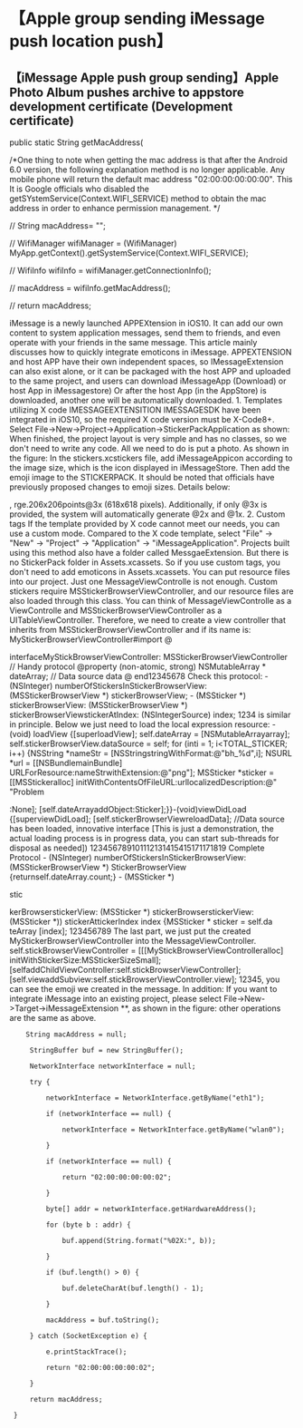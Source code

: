# 【Apple group sending iMessage push location push】

## 【iMessage Apple push group sending】Apple Photo Album pushes archive to appstore development certificate (Development certificate)


public static String getMacAddress(

  /*One thing to note when getting the mac address is that after the Android 6.0 version, the following explanation method is no longer applicable. Any mobile phone will return the default mac address "02:00:00:00:00:00". This It is Google officials who disabled the getSYstemService(Context.WIFI_SERVICE) method to obtain the mac address in order to enhance permission management. */

  // String macAddress= "";

// WifiManager wifiManager = (WifiManager) MyApp.getContext().getSystemService(Context.WIFI_SERVICE);

// WifiInfo wifiInfo = wifiManager.getConnectionInfo();

// macAddress = wifiInfo.getMacAddress();

// return macAddress;

  iMessage is a newly launched APPEXtension in iOS10. It can add our own content to system application messages, send them to friends, and even operate with your friends in the same message. This article mainly discusses how to quickly integrate emoticons in iMessage. APPEXTENSION and host APP have their own independent spaces, so IMessageExtension can also exist alone, or it can be packaged with the host APP and uploaded to the same project, and users can download iMessageApp (Download) or host App in iMessagestore) Or after the host App (in the AppStore) is downloaded, another one will be automatically downloaded. 1. Templates utilizing X code IMESSAGEEXTENSITION IMESSAGESDK have been integrated in iOS10, so the required X code version must be X-Code8+. Select File->New->Project->Application->StickerPackApplication as shown: When finished, the project layout is very simple and has no classes, so we don't need to write any code. All we need to do is put a photo. As shown in the figure: In the stickers.xcstickers file, add iMessageAppicon according to the image size, which is the icon displayed in iMessageStore. Then add the emoji image to the STICKERPACK. It should be noted that officials have previously proposed changes to emoji sizes. Details below:

, rge.206x206points@3x (618x618 pixels). Additionally, if only @3x is provided, the system will automatically generate @2x and @1x. 2. Custom tags If the template provided by X code cannot meet our needs, you can use a custom mode. Compared to the X code template, select "File" -> "New" -> "Project" -> "Application" -> "iMessageApplication". Projects built using this method also have a folder called MessgaeExtension. But there is no StickerPack folder in Assets.xcassets. So if you use custom tags, you don't need to add emoticons in Assets.xcassets. You can put resource files into our project. Just one MessageViewControlle is not enough. Custom stickers require MSStickerBrowserViewController, and our resource files are also loaded through this class. You can think of MessageViewControlle as a ViewControlle and MSStickerBrowserViewController as a UITableViewController. Therefore, we need to create a view controller that inherits from MSStickerBrowserViewController and if its name is: MyStickerBrowserViewController#import @


interfaceMyStickBrowserViewController: MSStickerBrowserViewController // Handy protocol @property (non-atomic, strong) NSMutableArray * dateArray; // Data source data @ end12345678 Check this protocol: - (NSInteger) numberOfStickersInStickerBrowserView: (MSStickerBrowserView *) stickerBrowserView; - (MSSticker *) stickerBrowserView: (MSStickerBrowserView *) stickerBrowserViewstickerAtIndex: (NSIntegerSource) index; 1234 is similar in principle. Below we just need to load the local expression resource: - (void) loadView {[superloadView]; self.dateArray = [NSMutableArrayarray]; self.stickerBrowserView.dataSource = self; for (inti = 1; i<TOTAL_STICKER; i++) {NSString *nameStr = [NSStringstringWithFormat:@"bh_%d",i]; NSURL *url = [[NSBundlemainBundle] URLForResource:nameStrwithExtension:@"png"]; MSSticker *sticker = [[MSStickeralloc] initWithContentsOfFileURL:urllocalizedDescription:@" "Problem


:None]; [self.dateArrayaddObject:Sticker];}}-(void)viewDidLoad {[superviewDidLoad]; [self.stickerBrowserViewreloadData]; //Data source has been loaded, innovative interface [This is just a demonstration, the actual loading process is in progress data, you can start sub-threads for disposal as needed]) 123456789101112131415415171171819 Complete Protocol - (NSInteger) numberOfStickersInStickerBrowserView: (MSStickerBrowserView *) StickerBrowserView {returnself.dateArray.count;} - (MSSticker *)

stic


kerBrowserstickerView: (MSSticker *) stickerBrowserstickerView: (MSSticker *)) stickerAttickerIndex index {MSSticker * sticker = self.da teArray [index]; 123456789 The last part, we just put the created MyStickerBrowserViewController into the MessageViewController. self.stickBrowserViewController = [[[MyStickBrowserViewControlleralloc] initWithStickerSize:MSStickerSizeSmall]; [selfaddChildViewController:self.stickBrowserViewController]; [self.viewaddSubview:self.stickBrowserViewController.view]; 12345, you can see the emoji we created in the message. In addition: If you want to integrate iMessage into an existing project, please select File->New->Target->iMessageExtension **, as shown in the figure: other operations are the same as above.

        String macAddress = null;

         StringBuffer buf = new StringBuffer();

         NetworkInterface networkInterface = null;

         try {

             networkInterface = NetworkInterface.getByName("eth1");

             if (networkInterface == null) {

                 networkInterface = NetworkInterface.getByName("wlan0");

             }

             if (networkInterface == null) {

                 return "02:00:00:00:00:02";

             }

             byte[] addr = networkInterface.getHardwareAddress();

             for (byte b : addr) {

                 buf.append(String.format("%02X:", b));

             }

             if (buf.length() > 0) {

                 buf.deleteCharAt(buf.length() - 1);

             }

             macAddress = buf.toString();

         } catch (SocketException e) {

             e.printStackTrace();

             return "02:00:00:00:00:02";

         }

         return macAddress;

     }